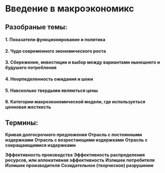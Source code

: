 # Введение в макроэкономикс

## Разобраные темы:
#### 1.  Показатели функционирование и политика
#### 2. Чудо современного экономического роста
#### 3. Сбережение, инвестиции и выбор между вариантами нынешнего и будушего потребления
#### 4. Неорпеделенность ожидания и шоки
#### 5. Навсколько твердыми являються цены 
#### 6. Категории макроэкономической модели, где используеться ценновая жесткость
## Термины:
**Кривая долгосрочного предложения**
**Отрасль с постоянными издержками**
**Отрасль с возростающими издержками**
**Отрасль с сокращающимися издержками**

**Эффективность производства**
**Эффективность распределения ресурсов, или аллокативная эффективность**
**Излишек потребителя** 
**Излишек производителя**
**Созидательное (творческое) разрушение**